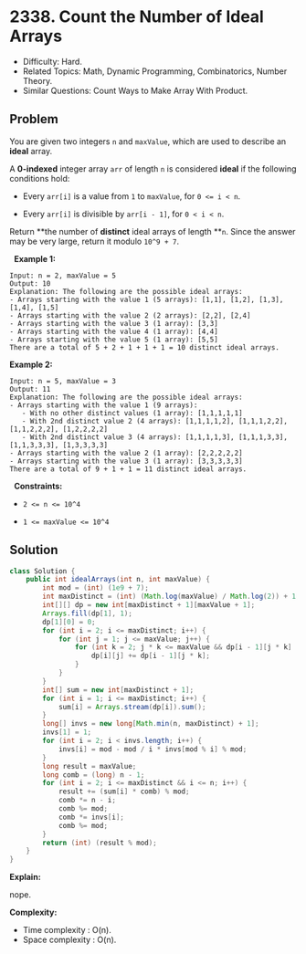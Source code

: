 # 2338. Count the Number of Ideal Arrays

- Difficulty: Hard.
- Related Topics: Math, Dynamic Programming, Combinatorics, Number Theory.
- Similar Questions: Count Ways to Make Array With Product.

## Problem

You are given two integers ```n``` and ```maxValue```, which are used to describe an **ideal** array.

A **0-indexed** integer array ```arr``` of length ```n``` is considered **ideal** if the following conditions hold:


	
- Every ```arr[i]``` is a value from ```1``` to ```maxValue```, for ```0 <= i < n```.
	
- Every ```arr[i]``` is divisible by ```arr[i - 1]```, for ```0 < i < n```.


Return **the number of **distinct** ideal arrays of length **```n```. Since the answer may be very large, return it modulo ```10^9 + 7```.

 
**Example 1:**

```
Input: n = 2, maxValue = 5
Output: 10
Explanation: The following are the possible ideal arrays:
- Arrays starting with the value 1 (5 arrays): [1,1], [1,2], [1,3], [1,4], [1,5]
- Arrays starting with the value 2 (2 arrays): [2,2], [2,4]
- Arrays starting with the value 3 (1 array): [3,3]
- Arrays starting with the value 4 (1 array): [4,4]
- Arrays starting with the value 5 (1 array): [5,5]
There are a total of 5 + 2 + 1 + 1 + 1 = 10 distinct ideal arrays.
```

**Example 2:**

```
Input: n = 5, maxValue = 3
Output: 11
Explanation: The following are the possible ideal arrays:
- Arrays starting with the value 1 (9 arrays): 
   - With no other distinct values (1 array): [1,1,1,1,1] 
   - With 2nd distinct value 2 (4 arrays): [1,1,1,1,2], [1,1,1,2,2], [1,1,2,2,2], [1,2,2,2,2]
   - With 2nd distinct value 3 (4 arrays): [1,1,1,1,3], [1,1,1,3,3], [1,1,3,3,3], [1,3,3,3,3]
- Arrays starting with the value 2 (1 array): [2,2,2,2,2]
- Arrays starting with the value 3 (1 array): [3,3,3,3,3]
There are a total of 9 + 1 + 1 = 11 distinct ideal arrays.
```

 
**Constraints:**


	
- ```2 <= n <= 10^4```
	
- ```1 <= maxValue <= 10^4```



## Solution

```java
class Solution {
    public int idealArrays(int n, int maxValue) {
        int mod = (int) (1e9 + 7);
        int maxDistinct = (int) (Math.log(maxValue) / Math.log(2)) + 1;
        int[][] dp = new int[maxDistinct + 1][maxValue + 1];
        Arrays.fill(dp[1], 1);
        dp[1][0] = 0;
        for (int i = 2; i <= maxDistinct; i++) {
            for (int j = 1; j <= maxValue; j++) {
                for (int k = 2; j * k <= maxValue && dp[i - 1][j * k] != 0; k++) {
                    dp[i][j] += dp[i - 1][j * k];
                }
            }
        }
        int[] sum = new int[maxDistinct + 1];
        for (int i = 1; i <= maxDistinct; i++) {
            sum[i] = Arrays.stream(dp[i]).sum();
        }
        long[] invs = new long[Math.min(n, maxDistinct) + 1];
        invs[1] = 1;
        for (int i = 2; i < invs.length; i++) {
            invs[i] = mod - mod / i * invs[mod % i] % mod;
        }
        long result = maxValue;
        long comb = (long) n - 1;
        for (int i = 2; i <= maxDistinct && i <= n; i++) {
            result += (sum[i] * comb) % mod;
            comb *= n - i;
            comb %= mod;
            comb *= invs[i];
            comb %= mod;
        }
        return (int) (result % mod);
    }
}
```

**Explain:**

nope.

**Complexity:**

* Time complexity : O(n).
* Space complexity : O(n).
